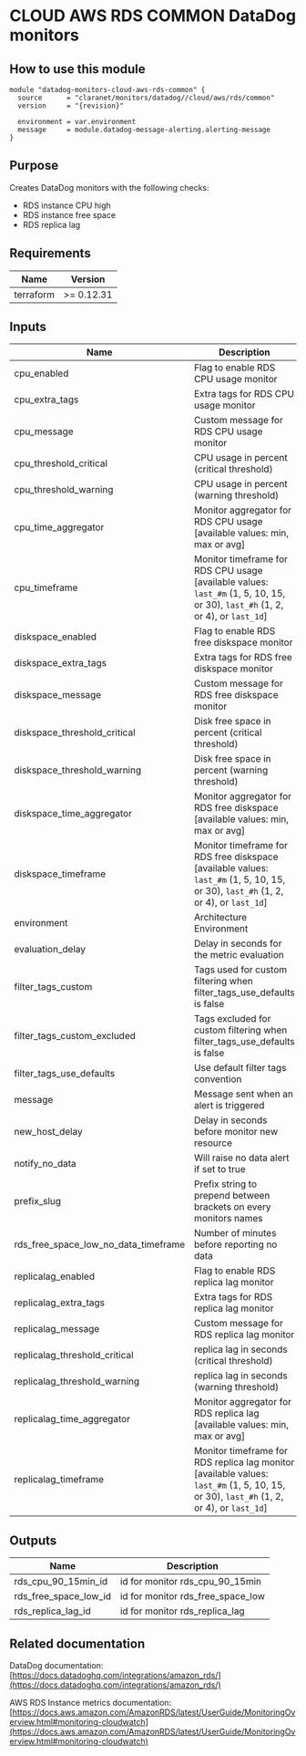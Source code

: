 # CLOUD AWS RDS COMMON DataDog monitors

## How to use this module

```hcl
module "datadog-monitors-cloud-aws-rds-common" {
  source      = "claranet/monitors/datadog//cloud/aws/rds/common"
  version     = "{revision}"

  environment = var.environment
  message     = module.datadog-message-alerting.alerting-message
}

```

## Purpose

Creates DataDog monitors with the following checks:

- RDS instance CPU high
- RDS instance free space
- RDS replica lag

## Requirements

| Name | Version |
|------|---------|
| terraform | >= 0.12.31 |

## Inputs

| Name | Description | Type | Default | Required |
|------|-------------|------|---------|:--------:|
| cpu\_enabled | Flag to enable RDS CPU usage monitor | `string` | `"true"` | no |
| cpu\_extra\_tags | Extra tags for RDS CPU usage monitor | `list(string)` | `[]` | no |
| cpu\_message | Custom message for RDS CPU usage monitor | `string` | `""` | no |
| cpu\_threshold\_critical | CPU usage in percent (critical threshold) | `string` | `"90"` | no |
| cpu\_threshold\_warning | CPU usage in percent (warning threshold) | `string` | `"80"` | no |
| cpu\_time\_aggregator | Monitor aggregator for RDS CPU usage [available values: min, max or avg] | `string` | `"min"` | no |
| cpu\_timeframe | Monitor timeframe for RDS CPU usage [available values: `last_#m` (1, 5, 10, 15, or 30), `last_#h` (1, 2, or 4), or `last_1d`] | `string` | `"last_15m"` | no |
| diskspace\_enabled | Flag to enable RDS free diskspace monitor | `string` | `"true"` | no |
| diskspace\_extra\_tags | Extra tags for RDS free diskspace monitor | `list(string)` | `[]` | no |
| diskspace\_message | Custom message for RDS free diskspace monitor | `string` | `""` | no |
| diskspace\_threshold\_critical | Disk free space in percent (critical threshold) | `string` | `"10"` | no |
| diskspace\_threshold\_warning | Disk free space in percent (warning threshold) | `string` | `"20"` | no |
| diskspace\_time\_aggregator | Monitor aggregator for RDS free diskspace [available values: min, max or avg] | `string` | `"min"` | no |
| diskspace\_timeframe | Monitor timeframe for RDS free diskspace [available values: `last_#m` (1, 5, 10, 15, or 30), `last_#h` (1, 2, or 4), or `last_1d`] | `string` | `"last_15m"` | no |
| environment | Architecture Environment | `string` | n/a | yes |
| evaluation\_delay | Delay in seconds for the metric evaluation | `number` | `900` | no |
| filter\_tags\_custom | Tags used for custom filtering when filter\_tags\_use\_defaults is false | `string` | `"*"` | no |
| filter\_tags\_custom\_excluded | Tags excluded for custom filtering when filter\_tags\_use\_defaults is false | `string` | `""` | no |
| filter\_tags\_use\_defaults | Use default filter tags convention | `string` | `"true"` | no |
| message | Message sent when an alert is triggered | `any` | n/a | yes |
| new\_host\_delay | Delay in seconds before monitor new resource | `number` | `300` | no |
| notify\_no\_data | Will raise no data alert if set to true | `bool` | `true` | no |
| prefix\_slug | Prefix string to prepend between brackets on every monitors names | `string` | `""` | no |
| rds\_free\_space\_low\_no\_data\_timeframe | Number of minutes before reporting no data | `string` | `30` | no |
| replicalag\_enabled | Flag to enable RDS replica lag monitor | `string` | `"true"` | no |
| replicalag\_extra\_tags | Extra tags for RDS replica lag monitor | `list(string)` | `[]` | no |
| replicalag\_message | Custom message for RDS replica lag monitor | `string` | `""` | no |
| replicalag\_threshold\_critical | replica lag in seconds (critical threshold) | `string` | `"300"` | no |
| replicalag\_threshold\_warning | replica lag in seconds (warning threshold) | `string` | `"200"` | no |
| replicalag\_time\_aggregator | Monitor aggregator for RDS replica lag [available values: min, max or avg] | `string` | `"min"` | no |
| replicalag\_timeframe | Monitor timeframe for RDS replica lag monitor [available values: `last_#m` (1, 5, 10, 15, or 30), `last_#h` (1, 2, or 4), or `last_1d`] | `string` | `"last_5m"` | no |

## Outputs

| Name | Description |
|------|-------------|
| rds\_cpu\_90\_15min\_id | id for monitor rds\_cpu\_90\_15min |
| rds\_free\_space\_low\_id | id for monitor rds\_free\_space\_low |
| rds\_replica\_lag\_id | id for monitor rds\_replica\_lag |

## Related documentation

DataDog documentation: [https://docs.datadoghq.com/integrations/amazon_rds/](https://docs.datadoghq.com/integrations/amazon_rds/)

AWS RDS Instance metrics documentation: [https://docs.aws.amazon.com/AmazonRDS/latest/UserGuide/MonitoringOverview.html#monitoring-cloudwatch](https://docs.aws.amazon.com/AmazonRDS/latest/UserGuide/MonitoringOverview.html#monitoring-cloudwatch)
